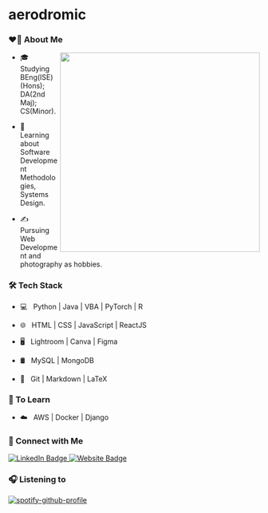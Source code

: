 # aerodromic

### ❤️‍🔥 About Me

[<img align="right" width="400" src="https://cdn.dribbble.com/users/330915/screenshots/3587000/media/cf9c914d04e017ab821bab2ee0bb87cb.gif">](https://joelloliangze.com/)

- 🎓 &nbsp; Studying BEng(ISE)(Hons); DA(2nd Maj); CS(Minor).

- 🌱 &nbsp; Learning about Software Development Methodologies, Systems Design.

- ✍️ &nbsp; Pursuing Web Development and photography as hobbies.



### 🛠 Tech Stack

- 💻 &nbsp; Python | Java | VBA | PyTorch | R

- 🌐 &nbsp; HTML | CSS | JavaScript | ReactJS

- 🖥 &nbsp; Lightroom | Canva | Figma

- 🛢 &nbsp; MySQL | MongoDB

- 🔧 &nbsp; Git | Markdown | LaTeX

### 🎯 To Learn

- ☁️ &nbsp; AWS | Docker | Django

### 🔗 Connect with Me
<div id="badges">
  <a href="https://www.linkedin.com/in/joello/">
    <img src="https://img.shields.io/badge/LinkedIn-blue?style=for-the-badge&logo=linkedin&logoColor=white" alt="LinkedIn Badge"/>
  </a>
  <a href="https://joelloliangze.com/">
    <img src="https://img.shields.io/badge/website-black?style=for-the-badge&logo=Hugo&logoColor=white" alt="Website Badge"/>
  </a>
</div>

### 🎧 Listening to

[![spotify-github-profile](https://spotify-github-profile.vercel.app/api/view?uid=2152bpf2j53hr2l4hj3ll7zyi&cover_image=true&theme=novatorem&bar_color=53b14f&bar_color_cover=true)](https://spotify-github-profile.vercel.app/api/view?uid=2152bpf2j53hr2l4hj3ll7zyi&redirect=true)
